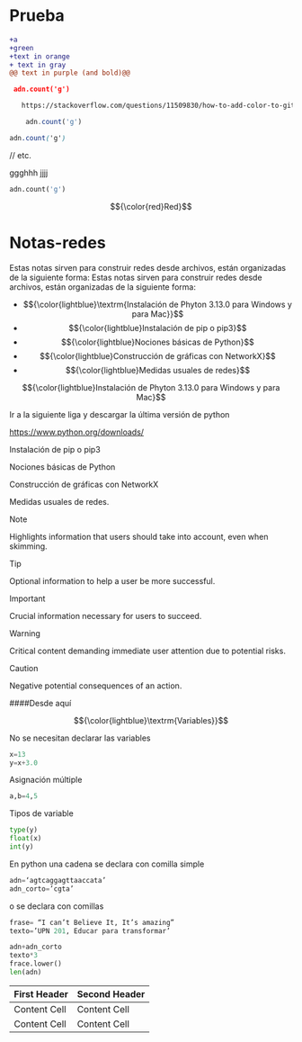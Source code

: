 # Prueba
```diff
+a
+green
+text in orange
+ text in gray
@@ text in purple (and bold)@@
```

```json
 adn.count('g')
```
```html
   https://stackoverflow.com/questions/11509830/how-to-add-color-to-githubs-readme-md-file
```
```js
    adn.count('g')
```
```css
adn.count('g')
```
// etc.

ggghhh
jjjj
```python
adn.count('g')
```

$${\color{red}Red}$$



# Notas-redes
Estas notas sirven para construir redes desde archivos, están organizadas de la siguiente forma:
Estas notas sirven para construir redes desde archivos, están organizadas de la siguiente forma:
- $${\color{lightblue}\textrm{Instalación de Phyton 3.13.0 para Windows y para Mac}}$$
- $${\color{lightblue}Instalación de pip o pip3}$$
- $${\color{lightblue}Nociones básicas de Python}$$
- $${\color{lightblue}Construcción de gráficas con NetworkX}$$
- $${\color{lightblue}Medidas usuales de redes}$$
  
$${\color{lightblue}Instalación de Phyton 3.13.0 para Windows y para Mac}$$

Ir a la siguiente liga y descargar la última versión de python

https://www.python.org/downloads/

  Instalación de pip o pip3

  Nociones básicas de Python


  Construcción de gráficas con NetworkX


  Medidas usuales de redes.


> [!NOTE]
> Highlights information that users should take into account, even when skimming.

> [!TIP]
> Optional information to help a user be more successful.

> [!IMPORTANT]
> Crucial information necessary for users to succeed.

> [!WARNING]
> Critical content demanding immediate user attention due to potential risks.

> [!CAUTION]
> Negative potential consequences of an action.


####Desde aquí

$${\color{lightblue}\textrm{Variables}}$$

No se necesitan declarar las variables

```python
x=13
y=x+3.0
```

Asignación múltiple

```python
a,b=4,5
```

Tipos de variable
```python
type(y) 
float(x)
int(y)
```

En python una cadena se declara con comilla simple 
```python
adn=‘agtcaggagttaaccata’
adn_corto=’cgta’
```
o se declara con comillas
```python
frase= “I can’t Believe It, It’s amazing”
texto=’UPN 201, Educar para transformar’
```

```python
adn+adn_corto
texto*3
frace.lower()
len(adn)
```











| First Header  | Second Header |
| ------------- | ------------- |
| Content Cell  | Content Cell  |
| Content Cell  | Content Cell  |



